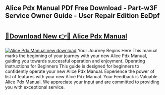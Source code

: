 ## Alice Pdx Manual PDf Free Download - Part-w3F Service Owner Guide - User Repair Edition EeDpf

# <h2><a href="http://cf20722.oget.top/?id=Alice+Pdx+Manual">🔗Download New 👉🔴 Alice Pdx Manual</a></h2>

[![Alice Pdx Manual new download](https://i.imgur.com/5g1atiW.png)](http://cf20722.oget.top/?id=Alice+Pdx+Manual)
Your Journey Begins Here This manual marks the beginning of your journey with your new Alice Pdx Manual, guiding you towards successful operation and enjoyment. Operating Instructions for Beginners This guide is designed for beginners to confidently operate your new Alice Pdx Manual. Experience the power of list of features with your new Alice Pdx Manual. Your Feedback is Valuable Alice Pdx Manual. We appreciate your input and are committed to providing you with exceptional service.
